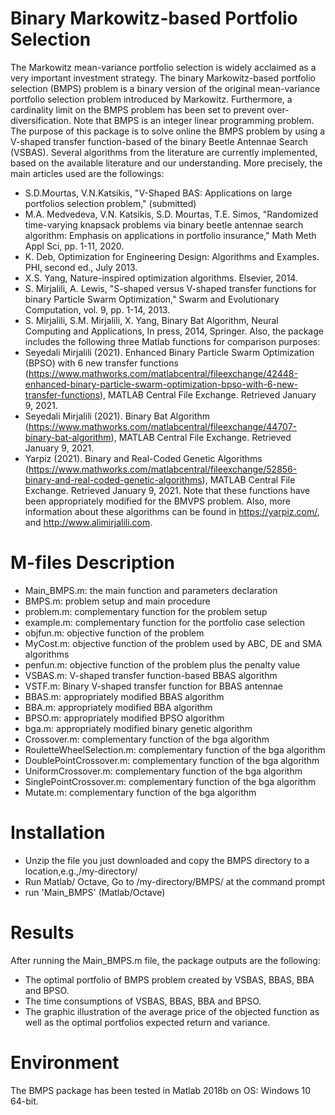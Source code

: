 # Binary Markowitz-based Portfolio Selection
The Markowitz mean-variance portfolio selection is widely acclaimed as a very important investment strategy. The binary Markowitz-based portfolio selection (BMPS) problem is a binary version of the original mean-variance portfolio selection problem introduced by Markowitz. Furthermore, a cardinality limit on the BMPS problem has been set to prevent over-diversification. Note that BMPS is an integer linear programming problem.\
The purpose of this package is to solve online the BMPS problem by using a V-shaped transfer function-based of the binary Beetle Antennae Search (VSBAS). Several algorithms from the literature are currently implemented, based on the available literature and our understanding. More precisely, the main articles used are the followings:
*	S.D.Mourtas, V.N.Katsikis, "V-Shaped BAS: Applications on large portfolios selection problem," (submitted)
*	M.A. Medvedeva, V.N. Katsikis, S.D. Mourtas, T.E. Simos, "Randomized time-varying knapsack problems via binary beetle antennae search algorithm: Emphasis on applications in portfolio insurance," Math Meth Appl Sci, pp. 1-11, 2020.
*	K. Deb, Optimization for Engineering Design: Algorithms and Examples. PHI, second ed., July 2013.
*	X.S. Yang, Nature-inspired optimization algorithms. Elsevier, 2014.
*	S. Mirjalili, A. Lewis, "S-shaped versus V-shaped transfer functions for binary Particle Swarm Optimization," Swarm and Evolutionary Computation, vol. 9, pp. 1-14, 2013.
*	S. Mirjalili, S.M. Mirjalili, X. Yang, Binary Bat Algorithm, Neural Computing and Applications, In press, 2014, Springer.
Also, the package includes the following three Matlab functions for comparison purposes:
*	Seyedali Mirjalili (2021). Enhanced Binary Particle Swarm Optimization (BPSO) with 6 new transfer functions (https://www.mathworks.com/matlabcentral/fileexchange/42448-enhanced-binary-particle-swarm-optimization-bpso-with-6-new-transfer-functions), MATLAB Central File Exchange. Retrieved January 9, 2021.
*	Seyedali Mirjalili (2021). Binary Bat Algorithm (https://www.mathworks.com/matlabcentral/fileexchange/44707-binary-bat-algorithm), MATLAB Central File Exchange. Retrieved January 9, 2021.
*	Yarpiz (2021). Binary and Real-Coded Genetic Algorithms (https://www.mathworks.com/matlabcentral/fileexchange/52856-binary-and-real-coded-genetic-algorithms), MATLAB Central File Exchange. Retrieved January 9, 2021.
Note that these functions have been appropriately modified for the BMVPS problem. Also, more information about these algorithms can be found in https://yarpiz.com/, and http://www.alimirjalili.com. 
# M-files Description
*	Main_BMPS.m: the main function and parameters declaration
*	BMPS.m: problem setup and main procedure
*	problem.m: complementary function for the problem setup
*	example.m: complementary function for the portfolio case selection
*	objfun.m: objective function of the problem
*	MyCost.m: objective function of the problem used by ABC, DE and SMA algorithms
*	penfun.m: objective function of the problem plus the penalty value
*	VSBAS.m: V-shaped transfer function-based BBAS algorithm
*	VSTF.m: Binary V-shaped transfer function for BBAS antennae
*	BBAS.m: appropriately modified BBAS algorithm
*	BBA.m: appropriately modified BBA algorithm
*	BPSO.m: appropriately modified BPSO algorithm
*	bga.m: appropriately modified binary genetic algorithm
*	Crossover.m: complementary function of the bga algorithm
*	RouletteWheelSelection.m: complementary function of the bga algorithm
*	DoublePointCrossover.m: complementary function of the bga algorithm
*	UniformCrossover.m: complementary function of the bga algorithm
*	SinglePointCrossover.m: complementary function of the bga algorithm
*	Mutate.m: complementary function of the bga algorithm

# Installation
*	Unzip the file you just downloaded and copy the BMPS directory to a location,e.g.,/my-directory/
*	Run Matlab/ Octave, Go to /my-directory/BMPS/ at the command prompt
*	run 'Main_BMPS' (Matlab/Octave)

# Results
After running the Main_BMPS.m file, the package outputs are the following:
*	The optimal portfolio of BMPS problem created by VSBAS, BBAS, BBA and BPSO.
*	The time consumptions of VSBAS, BBAS, BBA and BPSO.
*	The graphic illustration of the average price of the objected function as well as the optimal portfolios expected return and variance.

# Environment
The BMPS package has been tested in Matlab 2018b on OS: Windows 10 64-bit.
